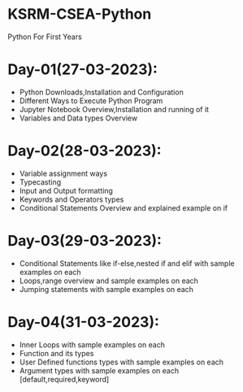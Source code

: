 # KSRM-CSEA-Python
Python For First Years

# Day-01(27-03-2023):
  - Python Downloads,Installation and Configuration
  - Different Ways to Execute Python Program
  - Jupyter Notebook Overview,Installation and running of it
  - Variables and Data types Overview
  
# Day-02(28-03-2023):
  - Variable assignment ways
  - Typecasting
  - Input and Output formatting
  - Keywords and Operators types
  - Conditional Statements Overview and explained example on if

# Day-03(29-03-2023):
  - Conditional Statements like if-else,nested if and elif with sample examples on each
  - Loops,range overview and sample examples on each
  - Jumping statements with sample examples on each

# Day-04(31-03-2023):
  - Inner Loops with sample examples on each
  - Function and its types
  - User Defined functions types with sample examples on each
  - Argument types with sample examples on each [default,required,keyword]

  
